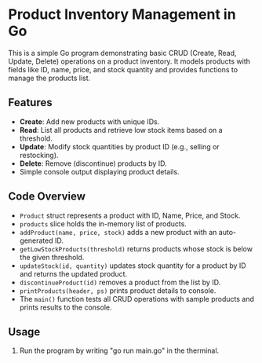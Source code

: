 # Product Inventory Management in Go

This is a simple Go program demonstrating basic CRUD (Create, Read, Update, Delete) operations on a product inventory. It models products with fields like ID, name, price, and stock quantity and provides functions to manage the products list.

## Features

- **Create**: Add new products with unique IDs.
- **Read**: List all products and retrieve low stock items based on a threshold.
- **Update**: Modify stock quantities by product ID (e.g., selling or restocking).
- **Delete**: Remove (discontinue) products by ID.
- Simple console output displaying product details.

## Code Overview

- `Product` struct represents a product with ID, Name, Price, and Stock.
- `products` slice holds the in-memory list of products.
- `addProduct(name, price, stock)` adds a new product with an auto-generated ID.
- `getLowStockProducts(threshold)` returns products whose stock is below the given threshold.
- `updateStock(id, quantity)` updates stock quantity for a product by ID and returns the updated product.
- `discontinueProduct(id)` removes a product from the list by ID.
- `printProducts(header, ps)` prints product details to console.
- The `main()` function tests all CRUD operations with sample products and prints results to the console.

## Usage

1. Run the program by writing "go run main.go" in the therminal.


